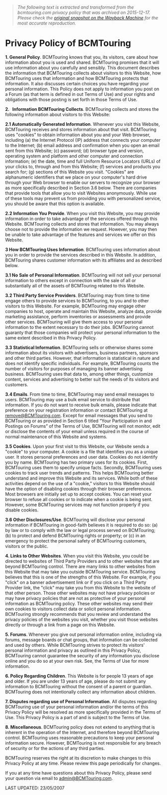 > *The following text is extracted and transformed from the bcmtouring.com privacy policy that was archived on 2015-12-17. Please check the [original snapshot on the Wayback Machine](https://web.archive.org/web/20151217151330id_/http%3A//www.bcmtouring.com/privacypolicy.html) for the most accurate reproduction.*

# Privacy Policy of BCMTouring

**1\. General Policy**. BCMTouring knows that you, its visitors, care about how information about you is used and shared. BCMTouring promises that it will use information about you carefully and sensibly. This document describes the information that BCMTouring collects about visitors to this Website, how BCMTouring uses that information and how BCMTouring protects that information. It also discusses certain choices you have regarding your personal information. This Policy does not apply to information you post on a Forum (as that term is defined in out Terms of Use) and your rights and obligations with those posting is set forth in those Terms of Use.

**2.   Information BCMTouring Collects**. BCMTouring collects and stores the following information about visitors to this Website:

**2.1 Automatically Generated Information**. Whenever you visit this Website, BCMTouring receives and stores information about that visit. BCMTouring uses "cookies" to obtain information about you and your Web browser, including (a) the Internet Protocol (IP) address that connects your computer to the Internet; (b) email address and confirmation when you open an email sent from this Website; (c) password; (d) browser type and version, operating system and platform and other computer and connection information; (e) the date, time and full Uniform Resource Locators (URLs) of your clicks to, through and from this Website; (f) services and products you search for; (g) sections of this Website you visit. "Cookies" are alphanumeric identifiers that we place on your computer's hard drive through your Web browser to enable our servers to recognize your browser as more specifically described in Section 3.6 below. There are companies that provide tools that allow you to visit Websites anonymously. While use of these tools may prevent us from providing you with personalized service, you should be aware that this option is available.

**2.2 Information You Provide**. When you visit this Website, you may provide information in order to take advantage of the services offered through this Website. BCMTouring collects and stores that information. You may always choose not to provide the information we request. However, you may then be unable to take advantage of the features and services we offer on this Website.

**3 How BCMTouring Uses Information**. BCMTouring uses information about you in order to provide the services described in this Website. In addition, BCMTouring shares customer information with its affiliates and as described below.

**3.1 No** **Sale** **of Personal Information**. BCMTouring will not sell your personal information to others except in connection with the sale of all or substantially all of the assets of BCMTouring related to this Website.

**3.2 Third Party Service Providers**. BCMTouring may from time to time engage others to provide services to BCMTouring, to you and to other visitors to this Website. For example, BCMTouring may engage other companies to host, operate and maintain this Website, analyze data, provide marketing assistance, perform inventories or assessments and provide other services. BCMTouring will give them access to your personal information to the extent necessary to do their jobs. BCMTouring cannot guaranty that those companies will protect your personal information to the same extent described in this Privacy Policy.

**3.3 Statistical Information**. BCMTouring sells or otherwise shares some information about its visitors with advertisers, business partners, sponsors and other third parties. However, that information is statistical in nature and does not identify specific individuals. For example, BCMTouring counts the number of visitors for purposes of managing its banner advertising business. BCMTouring uses that data to, among other things, customize content, services and advertising to better suit the needs of its visitors and customers.

**3.4 Emails**. From time to time, BCMTouring may send email messages to users. BCMTouring may use a bulk email service to distribute that information. If you do not want to receive bulk emails, please indicate that preference on your registration information or contact BCMTouring at [remove@BCMTouring.com](mailto:remove@BCMTouring.com). Except for email messages that you send to BCMTouring or as provided in Section 6 titled “Your Participation in and Postings on Forums” of the Terms of Use, BCMTouring will not monitor, edit or disclose the contents of your email unless required in the course of normal maintenance of this Website and systems.

**3.5 Cookies**. Upon your first visit to this Website, our Website sends a "cookie" to your computer. A cookie is a file that identifies you as a unique user. It stores personal preferences and user data. Cookies do not identify you by name. BCMTouring has two primary uses for its cookies. First, BCMTouring uses them to specify unique facts. Secondly, BCMTouring uses cookies to track user trends and patterns. This helps BCMTouring better understand and improve this Website and its services. While both of these activities depend on the use of a "cookie," visitors to this Website should have the option of disabling cookies through their browser preferences. Most browsers are initially set up to accept cookies. You can reset your browser to refuse all cookies or to indicate when a cookie is being sent. However, some BCMTouring services may not function properly if you disable cookies.

**3.6 Other Disclosures/Use**. BCMTouring will disclose your personal information if BCMTouring in good-faith believes it is required to do so: (a) by law or to comply with the law or legal process served on BCMTouring; (b) to protect and defend BCMTouring rights or property; or (c) in an emergency to protect the personal safety of BCMTouring customers, visitors or the public.

**4\. Links to Other Websites**. When you visit this Website, you could be directed to websites of Third Party Providers and to other websites that are beyond BCMTouring control. There are many links to other websites from this Website that may take you outside BCMTouring service. BCMTouring believes that this is one of the strengths of this Website. For example, if you "click" on a banner advertisement link or if you click on a Third Party Provider link, the "click" may take you from this Website to the website of that other person. Those other websites may not have privacy policies or may have privacy policies that are not as protective of your personal information as BCMTouring policy. These other websites may send their own cookies to visitors collect data or solicit personal information. BCMTouring strongly recommends that you review and understand the privacy policies of the websites you visit, whether you visit those websites directly or through a link from a page on this Website.

**5\. Forums**. Whenever you give out personal information online, including via forums, message boards or chat groups, that information can be collected and used by others. While BCMTouring strives to protect its visitors' personal information and privacy as outlined in this Privacy Policy, BCMTouring cannot guarantee the security of any information you disclose online and you do so at your own risk. See, the Terms of Use for more information.

**6\. Policy Regarding Children**. This Website is for people 13 years of age and older. If you are under 13 years of age, please do not submit any information to BCMTouring without the consent of a parent or guardian. BCMTouring does not intentionally collect any information about children.

**7\. Disputes regarding use of Personal Information**. All disputes regarding BCMTouring use of your personal information and/or the terms of this Privacy Policy will be resolved as more specifically provided in the Terms of Use. This Privacy Policy is a part of and is subject to the Terms of Use.

**8\. Miscellaneous**. BCMTouring policy does not extend to anything that is inherent in the operation of the Internet, and therefore beyond BCMTouring control. BCMTouring uses reasonable precautions to keep your personal information secure. However, BCMTouring is not responsible for any breach of security or for the actions of any third parties.

BCMTouring reserves the right at its discretion to make changes to this Privacy Policy at any time. Please review this page periodically for changes.

If you at any time have questions about this Privacy Policy, please send your question via email to [admin@BCMTouring.com](mailto:admin@BCMTouring.com). 

LAST UPDATED: 23/05/2007
